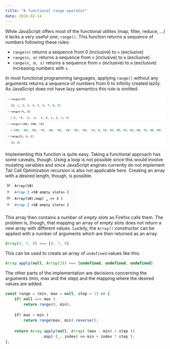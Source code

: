 ```yaml
---
title: "A functional range operator"
date: 2016-02-14
---
```


While JavaScript offers most of the functional utilites (map, filter, reduce, ...) it lacks a very useful one; `range()`.
This function returns a sequence of numbers following these rules:

- `range(n)` returns a sequence from 0 (inclusive) to `n` (exclusive)
- `range(n, m)` returns a sequence from `n` (inclusive) to `m` (exclusive)
- `range(n, m, s)` returns a sequence from `n` (inclusive) to `m` (exclusive) increasing numbers with `s`

In most functional programming languages, applying `range()` without any arguments returns a sequence of numbers from 0 to infinity created lazily. As JavaScript does not have lazy semantics this rule is omitted.

![](/images/range-applied.png)

Implementing this function is quite easy. Taking a functional approach has some caveats, though. Using a loop is not possible since this would involve mutating variables and since JavaScript engines currently do not implement Tail Call Optimization recursion is also not applicable here. Creating an array with a desired length, though, is possible.

![](/images/array.png)

This array then contains a number of _empty slots_ as Firefox calls them. The problem is, though, that mapping an array of empty slots does not return a new array with different values. Luckily, the `Array()` constructor can be applied with a number of arguments which are then returned as an array.

```javascript
Array(4, 7, 9) === [4, 7, 9]
```

This can be used to create an array of `undefined` values like this:

```javascript
Array.apply(null, Array(3)) === [undefined, undefined, undefined]
```

The other parts of the implementation are decisions concerning the arguments (min, max and the step) and the mapping where the desired values are added.

```javascript
const range = (min, max = null, step = 1) => {
    if( null === max )
        return range(0, min);

    if( max < min )
        return range(max, min).reverse();

    return Array.apply(null, Array( (max - min) / step ))
                .map( (_, index) => min + index * step );
};
```